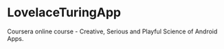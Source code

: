 LovelaceTuringApp
=================

Coursera online course - Creative, Serious and Playful Science of Android Apps.
